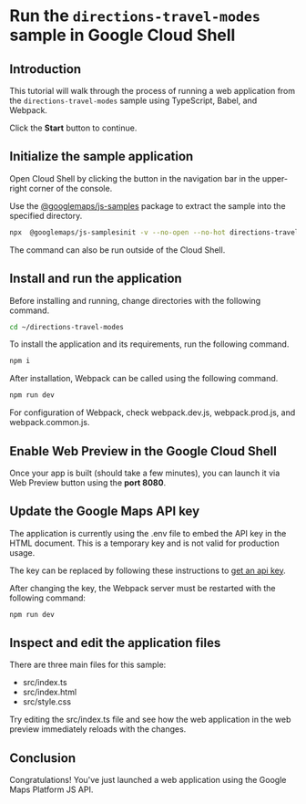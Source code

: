 # Run the `directions-travel-modes` sample in Google Cloud Shell

<walkthrough-tutorial-duration duration="10"/>

## Introduction

This tutorial will walk through the process of running a web application from
the `directions-travel-modes` sample using TypeScript, Babel, and Webpack.

Click the **Start** button to continue.

## Initialize the sample application

Open Cloud Shell by clicking the
<walkthrough-cloud-shell-icon></walkthrough-cloud-shell-icon> button in the
navigation bar in the upper-right corner of the console.

Use the [@googlemaps/js-samples](https://www.npmjs.com/package/@googlemaps/js-samples) package to 
extract the sample into the specified directory.

```bash
npx  @googlemaps/js-samplesinit -v --no-open --no-hot directions-travel-modes ~/directions-travel-modes
```

The command can also be run outside of the Cloud Shell.

## Install and run the application

Before installing and running, change directories with the following command.

```bash
cd ~/directions-travel-modes
```

To install the application and its requirements, run the following command.

```bash
npm i
```

After installation, Webpack can be called using the following command.

```bash
npm run dev
```

For configuration of Webpack, check
<walkthrough-editor-open-file filePath="directions-travel-modes/webpack.dev.js">webpack.dev.js</walkthrough-editor-open-file>,
<walkthrough-editor-open-file filePath="directions-travel-modes/webpack.prod.js">webpack.prod.js</walkthrough-editor-open-file>,
and
<walkthrough-editor-open-file filePath="directions-travel-modes/webpack.common.js">webpack.common.js</walkthrough-editor-open-file>.

## Enable Web Preview in the Google Cloud Shell

Once your app is built (should take a few minutes), you can launch it via
<walkthrough-spotlight-pointer target="cloudshell" spotlightId="devshell-web-preview-button">Web
Preview button</walkthrough-spotlight-pointer> using the **port 8080**.

## Update the Google Maps API key

The application is currently using the
<walkthrough-editor-open-file filePath="directions-travel-modes/.env">.env</walkthrough-editor-open-file>
file to embed the API key in the HTML document. This is a temporary key and is
not valid for production usage.

The key can be replaced by following these instructions to
[get an api key](https://developers.google.com/maps/documentation/javascript/get-api-key).

After changing the key, the Webpack server must be restarted with the following
command:

```bash
npm run dev
```

## Inspect and edit the application files

There are three main files for this sample:

*   <walkthrough-editor-open-file filePath="directions-travel-modes/src/index.ts">src/index.ts</walkthrough-editor-open-file>
*   <walkthrough-editor-open-file filePath="directions-travel-modes/src/index.html">src/index.html</walkthrough-editor-open-file>
*   <walkthrough-editor-open-file filePath="directions-travel-modes/src/style.css">src/style.css</walkthrough-editor-open-file>

Try editing the <walkthrough-editor-open-file filePath="directions-travel-modes/src/index.ts">src/index.ts</walkthrough-editor-open-file> file and see how the web application in the web preview immediately reloads with the changes.

## Conclusion

<walkthrough-conclusion-trophy></walkthrough-conclusion-trophy>

Congratulations! You've just launched a web application using the Google Maps
Platform JS API.

